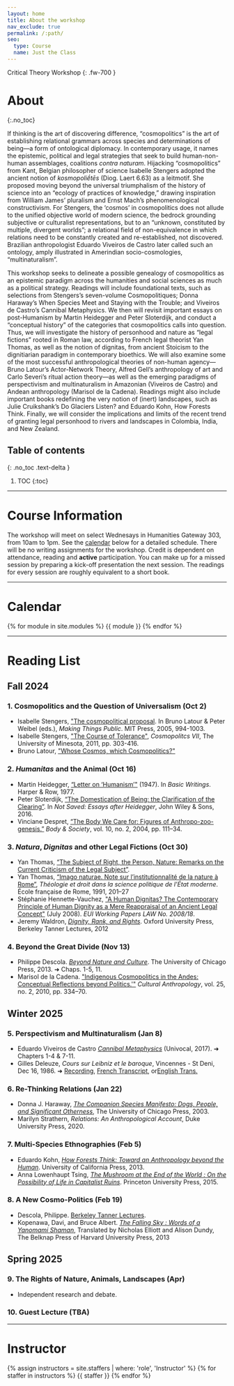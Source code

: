 ```yaml
---
layout: home
title: About the workshop
nav_exclude: true
permalink: /:path/
seo:
  type: Course
  name: Just the Class
---
```


Critical Theory Workshop
{: .fw-700 }

# About
{:.no_toc}

If thinking is the art of discovering difference, “cosmopolitics” is the art of establishing relational grammars across species and determinations of being—a form of ontological diplomacy. In contemporary usage, it names the epistemic, political and legal strategies that seek to build human-non-human assemblages, coalitions *contra naturam*. Hijacking “cosmopolitics” from Kant, Belgian philosopher of science Isabelle Stengers adopted the ancient notion of *kosmopoliḗtēs* (Diog. Laert 6.63) as a leitmotif. She proposed moving beyond the universal triumphalism of the history of science into an “ecology of practices of knowledge,” drawing inspiration from William James’ pluralism and Ernst Mach’s phenomenological constructivism. For Stengers, the ‘cosmos’ in cosmopolitics does not allude to the unified objective world of modern science, the bedrock grounding subjective or culturalist representations, but to an “unknown, constituted by multiple, divergent worlds”; a relational field of non-equivalence in which relations need to be constantly created and re-established, not discovered. Brazilian anthropologist Eduardo Viveiros de Castro later called such an ontology, amply illustrated in Amerindian socio-cosmologies, “multinaturalism”.

This workshop seeks to delineate a possible genealogy of cosmopolitics as an epistemic paradigm across the humanities and social sciences as much as a political strategy. Readings will include foundational texts, such as selections from Stengers’s seven-volume Cosmopolitiques; Donna Haraway’s When Species Meet and Staying with the Trouble; and Viveiros de Castro’s Cannibal Metaphysics. We then will revisit important essays on post-Humanism by Martin Heidegger and Peter Sloterdijk, and conduct a “conceptual history” of the categories that cosmopolitics calls into question. Thus, we will investigate the history of personhood and nature as “legal fictions” rooted in Roman law, according to French legal theorist Yan Thomas, as well as the notion of dignitas, from ancient Stoicism to the dignitiarian paradigm in contemporary bioethics. We will also examine some of the most successful anthropological theories of non-human agency—Bruno Latour’s Actor-Network Theory, Alfred Gell’s anthropology of art and Carlo Severi’s ritual action theory—as well as the emerging paradigms of perspectivism and multinaturalism in Amazonian (Viveiros de Castro) and Andean anthropology (Marisol de la Cadena). Readings might also include important books redefining the very notion of (inert) landscapes, such as Julie Cruikshank’s Do Glaciers Listen? and Eduardo Kohn, How Forests Think. Finally, we will consider the implications and limits of the recent trend of granting legal personhood to rivers and landscapes in Colombia, India, and New Zealand.


## Table of contents
{: .no_toc .text-delta }

1. TOC
{:toc}

---


# Course Information 

The workshop will meet on select Wednesays in Humanities Gateway 303, from 10am to 1pm. See the [calendar](##calendar) below for a detailed schedule. There will be no writing assignments for the workshop. Credit is dependent on attendance, reading and **active** participation. You can make up for a missed session by preparing a kick-off presentation the next session. The readings for every session are roughly equivalent to a short book.

---

# Calendar

{% for module in site.modules %}
{{ module }}
{% endfor %}

---

# Reading List 

## Fall 2024

### 1. Cosmopolitics and the Question of Universalism (**Oct 2**) 
- Isabelle Stengers, ["The cosmopolitical proposal](). In Bruno Latour & Peter Weibel (eds.), *Making Things Public*. MIT Press, 2005, 994-1003.
- Isabelle Stengers, ["The Course of Tolerance"](), *Cosmopolitcs VII*, The University of Minesota, 2011, pp. 303-416.
- Bruno Latour, ["Whose Cosmos, which Cosmopolitics?"]()

### 2. *Humanitas* and the Animal (**Oct 16**) 
- Martin Heidegger, [“Letter on ‘Humanism’"]() (1947). In *Basic Writings*. Harper & Row, 1977.
- Peter Sloterdijk, [“The Domestication of Being: the Clarification of the Clearing”](). In *Not Saved: Essays after Heidegger*, John Wiley & Sons, 2016.
-  Vinciane Despret, [“The Body We Care for: Figures of Anthropo-zoo-genesis.”]() *Body & Society*, vol. 10, no. 2, 2004, pp. 111–34.

### 3. *Natura*, *Dignitas* and other Legal Fictions (**Oct 30**)
- Yan Thomas, [“The Subject of Right, the Person, Nature: Remarks on the Current Criticism of the Legal Subject”]().
- Yan Thomas, [“Imago naturae. Note sur l’institutionnalité de la nature à Rome”](), *Théologie et droit dans la science politique de l’État moderne*. École française de Rome, 1991, 201–27
-  Stéphanie Hennette-Vauchez, ["A Human Dignitas? The Contemporary Principle of Human Dignity as a Mere Reappraisal of an Ancient Legal Concept"]() (July 2008). *EUI Working Papers LAW No. 2008/18*.
- Jeremy Waldron, [*Dignity, Rank, and Rights*](). Oxford University Press, Berkeley Tanner Lectures, 2012

### 4. Beyond the Great Divide (**Nov 13**)

- Philippe Descola. [*Beyond Nature and Culture*](). The University of Chicago Press, 2013. ➜ Chaps. 1-5, 11.
- Marisol de la Cadena. ["Indigenous Cosmopolitics in the Andes: Conceptual Reflections beyond Politics.'"]() *Cultural Anthropology*, vol. 25, no. 2, 2010, pp. 334–70.

## Winter 2025

### 5. Perspectivism and Multinaturalism (**Jan 8**)
- Eduardo Viveiros de Castro [*Cannibal Metaphysics*]() (Univocal, 2017). ➜ Chapters 1-4 & 7-11.
- Gilles Deleuze, *Cours sur Leibniz et le baroque*, Vincennes - St Deni, Dec 16, 1986. ➜ [Recording](https://youtu.be/Sn1XxZeinS8?feature=shared), [French Transcript](https://deleuze.cla.purdue.edu/lecture/lecture-04-6/), or[English Trans.](https://deleuze.cla.purdue.edu/wp-content/uploads/2020/01/4a-GD-Leibniz16Dec1986-English-Revision-2024.pdf)

### 6. Re-Thinking Relations (**Jan 22**)
 
- Donna J. Haraway, [*The Companion Species Manifesto: Dogs, People, and Significant Otherness*](), The University of Chicago Press, 2003.
- Marilyn Strathern, *Relations: An Anthropological Account*, Duke University Press, 2020.
 
### 7. Multi-Species Ethnographies (**Feb 5**)

- Eduardo Kohn, [*How Forests Think: Toward an Anthropology beyond the Human*](). University of California Press, 2013.
- ​Anna Lowenhaupt Tsing, [*The Mushroom at the End of the World : On the Possibility of Life in Capitalist Ruins*](). Princeton University Press, 2015.

### 8. A New Cosmo-Politics (**Feb 19**) 

- Descola, Philippe. [Berkeley Tanner Lectures](https://tannerlectures.berkeley.edu/philippe-descola/).
- Kopenawa, Davi, and Bruce Albert. [*The Falling Sky : Words of a Yanomami Shaman*](), Translated by Nicholas Elliott and Alison Dundy, The Belknap Press of Harvard University Press, 2013

## Spring 2025

### 9. The Rights of Nature, Animals, Landscapes (**Apr**)

- Independent research and debate.

### 10. Guest Lecture (**TBA**)

---

# Instructor

{% assign instructors = site.staffers | where: 'role', 'Instructor' %}
{% for staffer in instructors %}
{{ staffer }}
{% endfor %}
